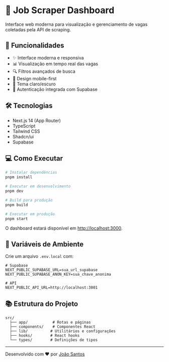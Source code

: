 # 🎯 Job Scraper Dashboard

Interface web moderna para visualização e gerenciamento de vagas coletadas pela API de scraping.

## 🚀 Funcionalidades

- ✨ Interface moderna e responsiva
- 📊 Visualização em tempo real das vagas
- 🔍 Filtros avançados de busca
- 📱 Design mobile-first
- 🎨 Tema claro/escuro
- 🔐 Autenticação integrada com Supabase

## 🛠️ Tecnologias

- Next.js 14 (App Router)
- TypeScript
- Tailwind CSS
- Shadcn/ui
- Supabase

## 💻 Como Executar

```bash
# Instalar dependências
pnpm install

# Executar em desenvolvimento
pnpm dev

# Build para produção
pnpm build

# Executar em produção
pnpm start
```

O dashboard estará disponível em [http://localhost:3000](http://localhost:3000).

## 🔐 Variáveis de Ambiente

Crie um arquivo `.env.local` com:

```env
# Supabase
NEXT_PUBLIC_SUPABASE_URL=sua_url_supabase
NEXT_PUBLIC_SUPABASE_ANON_KEY=sua_chave_anonima

# API
NEXT_PUBLIC_API_URL=http://localhost:3001
```

## 📚 Estrutura do Projeto

```
src/
  ├── app/           # Rotas e páginas
  ├── components/    # Componentes React
  ├── lib/          # Utilitários e configurações
  ├── hooks/        # React hooks
  └── types/        # Definições de tipos
```

---

Desenvolvido com ❤️ por [João Santos](https://github.com/joaogsantosc)
